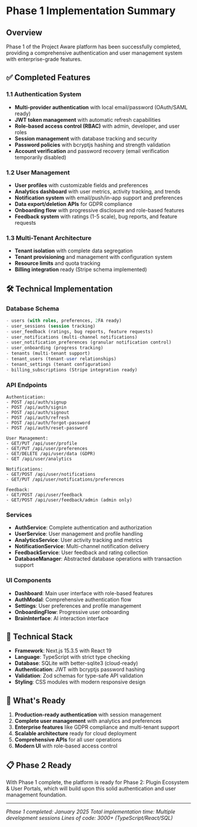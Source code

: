 # Phase 1 Implementation Summary

## Overview
Phase 1 of the Project Aware platform has been successfully completed, providing a comprehensive authentication and user management system with enterprise-grade features.

## ✅ Completed Features

### 1.1 Authentication System
- **Multi-provider authentication** with local email/password (OAuth/SAML ready)
- **JWT token management** with automatic refresh capabilities
- **Role-based access control (RBAC)** with admin, developer, and user roles
- **Session management** with database tracking and security
- **Password policies** with bcryptjs hashing and strength validation
- **Account verification** and password recovery (email verification temporarily disabled)

### 1.2 User Management
- **User profiles** with customizable fields and preferences
- **Analytics dashboard** with user metrics, activity tracking, and trends
- **Notification system** with email/push/in-app support and preferences
- **Data export/deletion APIs** for GDPR compliance
- **Onboarding flow** with progressive disclosure and role-based features
- **Feedback system** with ratings (1-5 scale), bug reports, and feature requests

### 1.3 Multi-Tenant Architecture
- **Tenant isolation** with complete data segregation
- **Tenant provisioning** and management with configuration system
- **Resource limits** and quota tracking
- **Billing integration** ready (Stripe schema implemented)

## 🛠️ Technical Implementation

### Database Schema
```sql
- users (with roles, preferences, 2FA ready)
- user_sessions (session tracking)
- user_feedback (ratings, bug reports, feature requests)
- user_notifications (multi-channel notifications)
- user_notification_preferences (granular notification control)
- user_onboarding (progress tracking)
- tenants (multi-tenant support)
- tenant_users (tenant-user relationships)
- tenant_settings (tenant configuration)
- billing_subscriptions (Stripe integration ready)
```

### API Endpoints
```
Authentication:
- POST /api/auth/signup
- POST /api/auth/signin
- POST /api/auth/signout
- POST /api/auth/refresh
- POST /api/auth/forgot-password
- POST /api/auth/reset-password

User Management:
- GET/PUT /api/user/profile
- GET/PUT /api/user/preferences
- GET/DELETE /api/user/data (GDPR)
- GET /api/user/analytics

Notifications:
- GET/POST /api/user/notifications
- GET/PUT /api/user/notifications/preferences

Feedback:
- GET/POST /api/user/feedback
- GET/POST /api/user/feedback/admin (admin only)
```

### Services
- **AuthService**: Complete authentication and authorization
- **UserService**: User management and profile handling
- **AnalyticsService**: User activity tracking and metrics
- **NotificationService**: Multi-channel notification delivery
- **FeedbackService**: User feedback and rating collection
- **DatabaseManager**: Abstracted database operations with transaction support

### UI Components
- **Dashboard**: Main user interface with role-based features
- **AuthModal**: Comprehensive authentication flow
- **Settings**: User preferences and profile management
- **OnboardingFlow**: Progressive user onboarding
- **BrainInterface**: AI interaction interface

## 🔧 Technical Stack
- **Framework**: Next.js 15.3.5 with React 19
- **Language**: TypeScript with strict type checking
- **Database**: SQLite with better-sqlite3 (cloud-ready)
- **Authentication**: JWT with bcryptjs password hashing
- **Validation**: Zod schemas for type-safe API validation
- **Styling**: CSS modules with modern responsive design

## 🚀 What's Ready
1. **Production-ready authentication** with session management
2. **Complete user management** with analytics and preferences
3. **Enterprise features** like GDPR compliance and multi-tenant support
4. **Scalable architecture** ready for cloud deployment
5. **Comprehensive APIs** for all user operations
6. **Modern UI** with role-based access control

## 📋 Phase 2 Ready
With Phase 1 complete, the platform is ready for Phase 2: Plugin Ecosystem & User Portals, which will build upon this solid authentication and user management foundation.

---
*Phase 1 completed: January 2025*
*Total implementation time: Multiple development sessions*
*Lines of code: 3000+ (TypeScript/React/SQL)*
